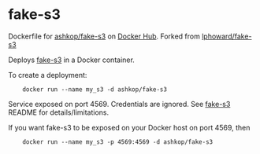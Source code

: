 fake-s3
=======

Dockerfile for
[ashkop/fake-s3](https://registry.hub.docker.com/u/ashkop/fake-s3/)
on [Docker Hub](https://registry.hub.docker.com). Forked from [lphoward/fake-s3](https://registry.hub.docker.com/u/lphoward/fake-s3/)

Deploys [fake-s3](https://github.com/ashkop/fake-s3) in a Docker container.

To create a deployment:

        docker run --name my_s3 -d ashkop/fake-s3

Service exposed on port 4569.  Credentials are ignored.
See [fake-s3](https://github.com/jubos/fake-s3) README for details/limitations.

If you want fake-s3 to be exposed on your Docker host on port 4569, then

        docker run --name my_s3 -p 4569:4569 -d ashkop/fake-s3

